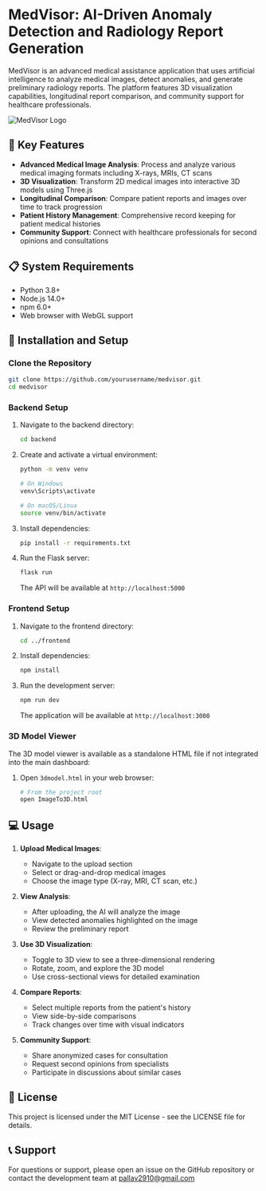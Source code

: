 # MedVisor: AI-Driven Anomaly Detection and Radiology Report Generation

MedVisor is an advanced medical assistance application that uses artificial intelligence to analyze medical images, detect anomalies, and generate preliminary radiology reports. The platform features 3D visualization capabilities, longitudinal report comparison, and community support for healthcare professionals.

![MedVisor Logo](https://via.placeholder.com/800x200?text=MedVisor)

## 🌟 Key Features

- **Advanced Medical Image Analysis**: Process and analyze various medical imaging formats including X-rays, MRIs, CT scans
- **3D Visualization**: Transform 2D medical images into interactive 3D models using Three.js
- **Longitudinal Comparison**: Compare patient reports and images over time to track progression
- **Patient History Management**: Comprehensive record keeping for patient medical histories
- **Community Support**: Connect with healthcare professionals for second opinions and consultations

## 📋 System Requirements

- Python 3.8+
- Node.js 14.0+
- npm 6.0+
- Web browser with WebGL support

## 🚀 Installation and Setup

### Clone the Repository

```bash
git clone https://github.com/yourusername/medvisor.git
cd medvisor
```

### Backend Setup

1. Navigate to the backend directory:
   ```bash
   cd backend
   ```

2. Create and activate a virtual environment:
   ```bash
   python -m venv venv
   
   # On Windows
   venv\Scripts\activate
   
   # On macOS/Linux
   source venv/bin/activate
   ```

3. Install dependencies:
   ```bash
   pip install -r requirements.txt
   ```

4. Run the Flask server:
   ```bash
   flask run
   ```
   The API will be available at `http://localhost:5000`

### Frontend Setup

1. Navigate to the frontend directory:
   ```bash
   cd ../frontend
   ```

2. Install dependencies:
   ```bash
   npm install
   ```

3. Run the development server:
   ```bash
   npm run dev
   ```
   The application will be available at `http://localhost:3000`

### 3D Model Viewer

The 3D model viewer is available as a standalone HTML file if not integrated into the main dashboard:

1. Open `3dmodel.html` in your web browser:
   ```bash
   # From the project root
   open ImageTo3D.html
   ```

## 💻 Usage

1. **Upload Medical Images**:
   - Navigate to the upload section
   - Select or drag-and-drop medical images
   - Choose the image type (X-ray, MRI, CT scan, etc.)

2. **View Analysis**:
   - After uploading, the AI will analyze the image
   - View detected anomalies highlighted on the image
   - Review the preliminary report

3. **Use 3D Visualization**:
   - Toggle to 3D view to see a three-dimensional rendering
   - Rotate, zoom, and explore the 3D model
   - Use cross-sectional views for detailed examination

4. **Compare Reports**:
   - Select multiple reports from the patient's history
   - View side-by-side comparisons
   - Track changes over time with visual indicators

5. **Community Support**:
   - Share anonymized cases for consultation
   - Request second opinions from specialists
   - Participate in discussions about similar cases

## 📄 License

This project is licensed under the MIT License - see the LICENSE file for details.

## 📞 Support

For questions or support, please open an issue on the GitHub repository or contact the development team at pallav2910@gmail.com
